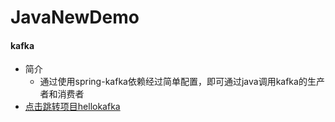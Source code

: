 # JavaNewDemo

#### kafka

+ 简介
  + 通过使用spring-kafka依赖经过简单配置，即可通过java调用kafka的生产者和消费者
+ <a href="./helloKafka">点击跳转项目hellokafka</a>

